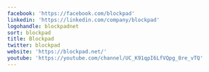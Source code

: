 ```yaml
---
facebook: 'https://facebook.com/blockpad'
linkedin: 'https://linkedin.com/company/blockpad'
logohandle: blockpadnet
sort: blockpad
title: Blockpad
twitter: blockpad
website: 'https://blockpad.net/'
youtube: 'https://youtube.com/channel/UC_K91qpI6LfVQpg_8re_vTQ'
---
```

